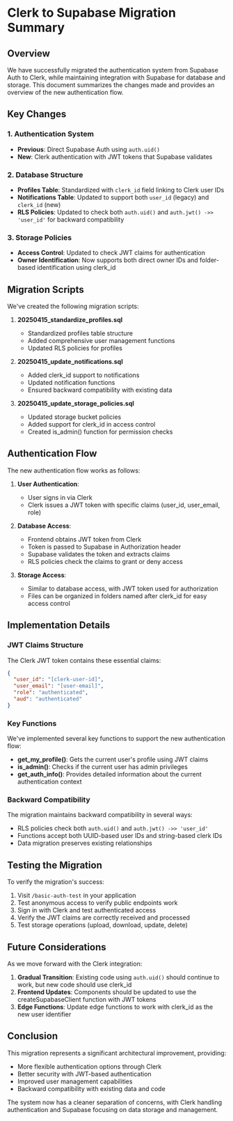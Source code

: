 # Clerk to Supabase Migration Summary

## Overview

We have successfully migrated the authentication system from Supabase Auth to Clerk, while maintaining integration with Supabase for database and storage. This document summarizes the changes made and provides an overview of the new authentication flow.

## Key Changes

### 1. Authentication System

- **Previous**: Direct Supabase Auth using `auth.uid()`
- **New**: Clerk authentication with JWT tokens that Supabase validates

### 2. Database Structure

- **Profiles Table**: Standardized with `clerk_id` field linking to Clerk user IDs
- **Notifications Table**: Updated to support both `user_id` (legacy) and `clerk_id` (new)
- **RLS Policies**: Updated to check both `auth.uid()` and `auth.jwt() ->> 'user_id'` for backward compatibility

### 3. Storage Policies

- **Access Control**: Updated to check JWT claims for authentication
- **Owner Identification**: Now supports both direct owner IDs and folder-based identification using clerk_id

## Migration Scripts

We've created the following migration scripts:

1. **20250415_standardize_profiles.sql**
   - Standardized profiles table structure
   - Added comprehensive user management functions
   - Updated RLS policies for profiles

2. **20250415_update_notifications.sql**
   - Added clerk_id support to notifications
   - Updated notification functions
   - Ensured backward compatibility with existing data

3. **20250415_update_storage_policies.sql**
   - Updated storage bucket policies
   - Added support for clerk_id in access control
   - Created is_admin() function for permission checks

## Authentication Flow

The new authentication flow works as follows:

1. **User Authentication**:
   - User signs in via Clerk
   - Clerk issues a JWT token with specific claims (user_id, user_email, role)

2. **Database Access**:
   - Frontend obtains JWT token from Clerk
   - Token is passed to Supabase in Authorization header
   - Supabase validates the token and extracts claims
   - RLS policies check the claims to grant or deny access

3. **Storage Access**:
   - Similar to database access, with JWT token used for authorization
   - Files can be organized in folders named after clerk_id for easy access control

## Implementation Details

### JWT Claims Structure

The Clerk JWT token contains these essential claims:

```json
{
  "user_id": "[clerk-user-id]",
  "user_email": "[user-email]",
  "role": "authenticated",
  "aud": "authenticated"
}
```

### Key Functions

We've implemented several key functions to support the new authentication flow:

- **get_my_profile()**: Gets the current user's profile using JWT claims
- **is_admin()**: Checks if the current user has admin privileges
- **get_auth_info()**: Provides detailed information about the current authentication context

### Backward Compatibility

The migration maintains backward compatibility in several ways:

- RLS policies check both `auth.uid()` and `auth.jwt() ->> 'user_id'`
- Functions accept both UUID-based user IDs and string-based clerk IDs
- Data migration preserves existing relationships

## Testing the Migration

To verify the migration's success:

1. Visit `/basic-auth-test` in your application
2. Test anonymous access to verify public endpoints work
3. Sign in with Clerk and test authenticated access
4. Verify the JWT claims are correctly received and processed
5. Test storage operations (upload, download, update, delete)

## Future Considerations

As we move forward with the Clerk integration:

1. **Gradual Transition**: Existing code using `auth.uid()` should continue to work, but new code should use clerk_id
2. **Frontend Updates**: Components should be updated to use the createSupabaseClient function with JWT tokens
3. **Edge Functions**: Update edge functions to work with clerk_id as the new user identifier

## Conclusion

This migration represents a significant architectural improvement, providing:

- More flexible authentication options through Clerk
- Better security with JWT-based authentication
- Improved user management capabilities
- Backward compatibility with existing data and code

The system now has a cleaner separation of concerns, with Clerk handling authentication and Supabase focusing on data storage and management.